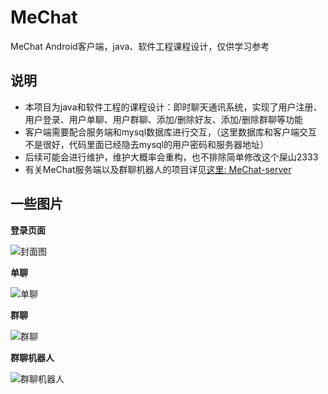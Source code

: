 # MeChat
MeChat Android客户端，java、软件工程课程设计，仅供学习参考

## 说明 

-  本项目为java和软件工程的课程设计：即时聊天通讯系统，实现了用户注册、用户登录、用户单聊、用户群聊、添加/删除好友、添加/删除群聊等功能
- 客户端需要配合服务端和mysql数据库进行交互，（这里数据库和客户端交互不是很好，代码里面已经隐去mysql的用户密码和服务器地址）
- 后续可能会进行维护，维护大概率会重构，也不排除简单修改这个屎山2333
- 有关MeChat服务端以及群聊机器人的项目详见[这里: MeChat-server](https://github.com/CH3-Orange/MeChat-server)

## 一些图片

**登录页面**

![封面图](https://gitee.com/CH3-Orange/ogci-profe-rutcip/raw/master/img/image-20210728145447635.png)

**单聊**

![单聊](https://gitee.com/CH3-Orange/ogci-profe-rutcip/raw/master/img/image-20210728145529724.png)

**群聊**

![群聊](https://gitee.com/CH3-Orange/ogci-profe-rutcip/raw/master/img/image-20210728145616097.png)

**群聊机器人**

![群聊机器人](https://gitee.com/CH3-Orange/ogci-profe-rutcip/raw/master/img/image-20210728145645398.png)
